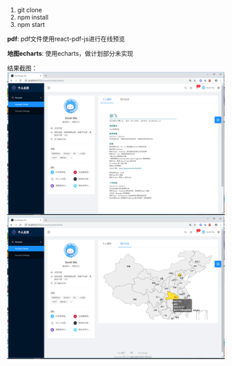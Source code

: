 <ol>
  <li>git clone</li>
  <li>npm install</li>
  <li>npm start</li>
</ol>
<p><strong>pdf</strong>: pdf文件使用react-pdf-js进行在线预览</p>
<p><strong>地图echarts</strong>: 使用echarts，做计划部分未实现</p>
结果截图：
<img src="./public/1.png"/>
<img src="./public/2.png"/>
